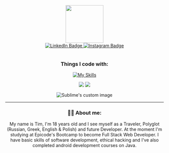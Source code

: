 
<div id="header" align="center">
  <img src="https://media.giphy.com/media/lP8xu5t2DLGG045H8F/giphy.gif" width="120"/>
          <div id="badges">
        <div id="social" align="center">
                    <a href="https://www.linkedin.com/in/talmkg/">
                      <img src="https://img.shields.io/badge/LinkedIn-blue?style=for-the-badge&logo=linkedin&logoColor=white" alt="LinkedIn Badge"/>
                    </a>
                      <a href="https://www.instagram.com/talmkg/">
                      <img src="https://img.shields.io/badge/Instagram-red?style=for-the-badge&logo=instagram&logoColor=white" alt="Instagram Badge"/>
                        </div>
                    </a>
      </div>
</div>
  
<div id="skills" align="center">
<br>
<h3 align="center">Things I code with:</h3>


[![My Skills](https://skillicons.dev/icons?i=html,md,css,nodejs,bootstrap,ts,mongodb,,git,github,linux,vscode,androidstudio&perline=7)](https://skillicons.dev)
  
  
  
  
<div id="stats" align="center">
<img class="img" src="https://raw.githubusercontent.com/talmkg/github-stats/master/generated/overview.svg#gh-dark-mode-only"/>
<img class="img" src="https://raw.githubusercontent.com/talmkg/github-stats/master/generated/languages.svg#gh-dark-mode-only"/>


<p align="center">
  <img src="https://media1.giphy.com/media/11KzOet1ElBDz2/giphy.gif?cid=ecf05e47ctet595443v069j8z1qhxr8swm5me6elbbbhdcbo&rid=giphy.gif&ct=g" alt="Sublime's custom image"/>
</p>



---
### :man_technologist: About me:
              
My name is Tim, I'm 18 years old and I see myself as a Traveler, Polyglot (Russian, Greek, English & Polish) and future Developer. At the moment I'm studying at Epicode's Bootcamp to become Full Stack Web Developer. I have basic skills of software development, ethical hacking and I've also completed android development courses on Java.
